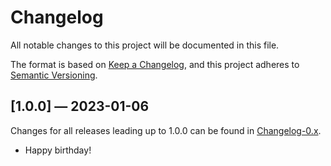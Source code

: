 # Changelog

All notable changes to this project will be documented in this file.

The format is based on [Keep a Changelog](https://keepachangelog.com/en/1.0.0/), and this project
adheres to [Semantic Versioning](https://semver.org/spec/v2.0.0.html).

## [1.0.0] — 2023-01-06

Changes for all releases leading up to 1.0.0 can be found in [Changelog-0.x](/Changelog-0.x.md).

- Happy birthday!
